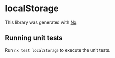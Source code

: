 # localStorage

This library was generated with [Nx](https://nx.dev).

## Running unit tests

Run `nx test localStorage` to execute the unit tests.
